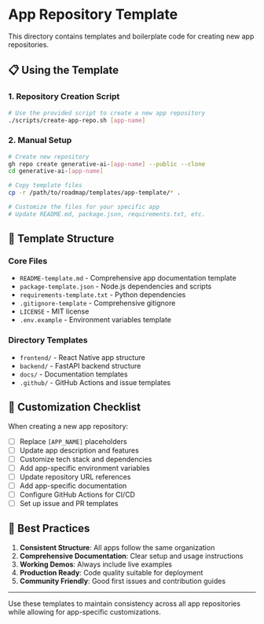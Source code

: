 # App Repository Template

This directory contains templates and boilerplate code for creating new app repositories.

## 📋 Using the Template

### 1. Repository Creation Script
```bash
# Use the provided script to create a new app repository
./scripts/create-app-repo.sh [app-name]
```

### 2. Manual Setup
```bash
# Create new repository
gh repo create generative-ai-[app-name] --public --clone
cd generative-ai-[app-name]

# Copy template files
cp -r /path/to/roadmap/templates/app-template/* .

# Customize the files for your specific app
# Update README.md, package.json, requirements.txt, etc.
```

## 📁 Template Structure

### Core Files
- `README-template.md` - Comprehensive app documentation template
- `package-template.json` - Node.js dependencies and scripts
- `requirements-template.txt` - Python dependencies
- `.gitignore-template` - Comprehensive gitignore
- `LICENSE` - MIT license
- `.env.example` - Environment variables template

### Directory Templates
- `frontend/` - React Native app structure
- `backend/` - FastAPI backend structure
- `docs/` - Documentation templates
- `.github/` - GitHub Actions and issue templates

## 🎯 Customization Checklist

When creating a new app repository:

- [ ] Replace `[APP_NAME]` placeholders
- [ ] Update app description and features
- [ ] Customize tech stack and dependencies  
- [ ] Add app-specific environment variables
- [ ] Update repository URL references
- [ ] Add app-specific documentation
- [ ] Configure GitHub Actions for CI/CD
- [ ] Set up issue and PR templates

## 🚀 Best Practices

1. **Consistent Structure**: All apps follow the same organization
2. **Comprehensive Documentation**: Clear setup and usage instructions
3. **Working Demos**: Always include live examples
4. **Production Ready**: Code quality suitable for deployment
5. **Community Friendly**: Good first issues and contribution guides

---

Use these templates to maintain consistency across all app repositories while allowing for app-specific customizations.
